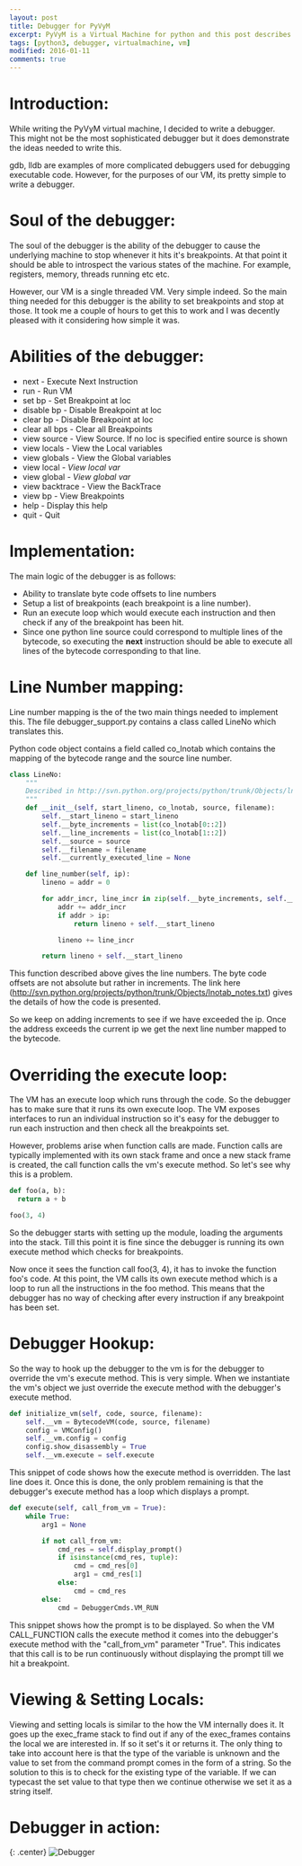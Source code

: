 ```yaml
---
layout: post
title: Debugger for PyVyM
excerpt: PyVyM is a Virtual Machine for python and this post describes a debugger for that VM.
tags: [python3, debugger, virtualmachine, vm]
modified: 2016-01-11
comments: true
---
```

# Introduction:
While writing the PyVyM virtual machine, I decided to write a debugger. This might not be the most sophisticated debugger but it does demonstrate the ideas needed to write this.

gdb, lldb are examples of more complicated debuggers used for debugging executable code. However, for the purposes of our VM, its pretty simple to write a debugger.

# Soul of the debugger:

The soul of the debugger is the ability of the debugger to cause the underlying machine to stop whenever it hits it's breakpoints. At that point it should be able to introspect the various states of the machine. For example, registers, memory, threads running etc etc.

However, our VM is a single threaded VM. Very simple indeed. So the main thing needed for this debugger is the ability to set breakpoints and stop at those. It took me a couple of hours to get this to work and I was decently pleased with it considering how simple it was.

# Abilities of the debugger:
- next - Execute Next Instruction
- run - Run VM
-	set bp <loc> - Set Breakpoint at loc
-	disable bp <loc> - Disable Breakpoint at loc
-	clear bp <loc> - Disable Breakpoint at loc
-	clear all bps - Clear all Breakpoints
-	view source <loc> - View Source. If no loc is specified entire source is shown
-	view locals - View the Local variables
-	view globals - View the Global variables
-	view local <var> - View local var
-	view global <var> - View global var
-	view backtrace - View the BackTrace
-	view bp - View Breakpoints
-	help - Display this help
-	quit - Quit

# Implementation:

The main logic of the debugger is as follows:
- Ability to translate byte code offsets to line numbers
- Setup a list of breakpoints (each breakpoint is a line number).
- Run an execute loop which would execute each instruction and then check if any of the breakpoint has been hit.
- Since one python line source could correspond to multiple lines of the bytecode, so executing the <b>next</b> instruction should be able to execute all lines of the bytecode corresponding to that line.

# Line Number mapping:

Line number mapping is the of the two main things needed to implement this. The file debugger_support.py contains a class called LineNo which translates this.

Python code object contains a field called co_lnotab which contains the mapping of the bytecode range and the source line number.

~~~python
class LineNo:
    """
    Described in http://svn.python.org/projects/python/trunk/Objects/lnotab_notes.txt
    """
    def __init__(self, start_lineno, co_lnotab, source, filename):
        self.__start_lineno = start_lineno
        self.__byte_increments = list(co_lnotab[0::2])
        self.__line_increments = list(co_lnotab[1::2])
        self.__source = source
        self.__filename = filename
        self.__currently_executed_line = None

    def line_number(self, ip):
        lineno = addr = 0

        for addr_incr, line_incr in zip(self.__byte_increments, self.__line_increments):
            addr += addr_incr
            if addr > ip:
                return lineno + self.__start_lineno

            lineno += line_incr

        return lineno + self.__start_lineno
~~~

This function described above gives the line numbers. The byte code offsets are not absolute but rather in increments. The link here (http://svn.python.org/projects/python/trunk/Objects/lnotab_notes.txt) gives the details of how the code is presented.

So we keep on adding increments to see if we have exceeded the ip. Once the address exceeds the current ip we get the next line number mapped to the bytecode.

# Overriding the execute loop:

The VM has an execute loop which runs through the code. So the debugger has to make sure that it runs its own execute loop. The VM exposes interfaces to run an individual instruction so it's easy for the debugger to run each instruction and then check all the breakpoints set.

However, problems arise when function calls are made. Function calls are typically implemented with its own stack frame and once a new stack frame is created, the call function calls the vm's execute method. So let's see why this is a problem.

~~~python
def foo(a, b):
  return a + b

foo(3, 4)
~~~

So the debugger starts with setting up the module, loading the arguments into the stack. Till this point it is fine since the debugger is running its own execute method which checks for breakpoints.

Now once it sees the function call foo(3, 4), it has to invoke the function foo's code. At this point, the VM calls its own execute method which is a loop to run all the instructions in the foo method. This means that the debugger has no way of checking after every instruction if any breakpoint has been set.

# Debugger Hookup:

So the way to hook up the debugger to the vm is for the debugger to override the vm's execute method. This is very simple. When we instantiate the vm's object we just override the execute method with the debugger's execute method.

~~~python
def initialize_vm(self, code, source, filename):
    self.__vm = BytecodeVM(code, source, filename)
    config = VMConfig()
    self.__vm.config = config
    config.show_disassembly = True
    self.__vm.execute = self.execute
~~~

This snippet of code shows how the execute method is overridden. The last line does it. Once this is done, the only problem remaining is that the debugger's execute method has a loop which displays a prompt.

~~~python
def execute(self, call_from_vm = True):
    while True:
        arg1 = None

        if not call_from_vm:
            cmd_res = self.display_prompt()
            if isinstance(cmd_res, tuple):
                cmd = cmd_res[0]
                arg1 = cmd_res[1]
            else:
                cmd = cmd_res
        else:
            cmd = DebuggerCmds.VM_RUN
~~~

This snippet shows how the prompt is to be displayed. So when the VM CALL_FUNCTION calls the execute method it comes into the debugger's execute method with the "call_from_vm" parameter "True". This indicates that this call is to be run continuously without displaying the prompt till we hit a breakpoint.

# Viewing & Setting Locals:

Viewing and setting locals is similar to the how the VM internally does it. It goes up the exec_frame stack to find out if any of the exec_frames contains the local we are interested in. If so it set's it or returns it. The only thing to take into account here is that the type of the variable is unknown and the value to set from the command prompt comes in the form of a string. So the solution to this is to check for the existing type of the variable. If we can typecast the set value to that type then we continue otherwise we set it as a string itself.

# Debugger in action:

{: .center}
![Debugger](/img/blog/pyvym/debugger.gif "Debugger")
